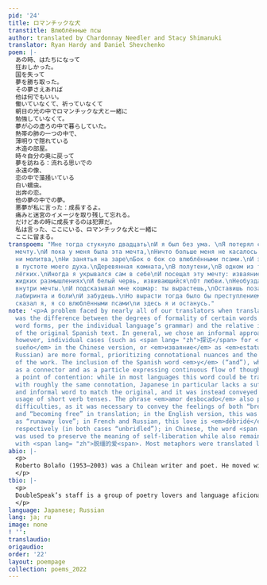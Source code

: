 ```yaml
---
pid: '24'
title: ロマンチックな犬
transtitle: Влюблённые псы
author: translated by Chardonnay Needler and Stacy Shimanuki
translator: Ryan Hardy and Daniel Shevchenko
poem: |-
  あの時、はたちになって
  狂おしかった。
  国を失って
  夢を勝ち取った。
  その夢さえあれば
  他は何でもいい。
  働いていなくて、祈っていなくて
  朝日の光の中でロマンチックな犬と一緒に
  勉強していなくて。
  夢が心の虚ろの中で暮らしていた。
  熱帯の肺の一つの中で、
  薄明りで隠れている
  木造の部屋。
  時々自分の奥に戻って
  夢を訪ねる：流れる思いでの
  永遠の像、
  恋の中で藻掻いている
  白い蠕虫。
  出奔の恋。
  他の夢の中での夢。
  悪夢が私に言った：成長するよ。
  痛みと迷宮のイメージを取り残して忘れる。
  だけどあの時に成長するのは犯罪だ。
  私は言った、ここにいる、ロマンチックな犬と一緒に
  ここに留まる。
transpoem: "Мне тогда стукнуло двадцать\nИ я был без ума. \nЯ потерял страну\nНо приобрёл
  мечту.\nИ пока у меня была эта мечта,\nНичто больше меня не касалось.\nНи работа,
  ни молитва,\nНи занятья на заре\nБок о бок со влюблёнными псами.\nИ эта мечта таилась
  в пустоте моего духа.\nДеревянная комната,\nВ полутени,\nВ одном из тропических
  лёгких.\nИногда я укрывался сам в себе\nИ посещал эту мечту: изваяние увековеченное\nВ
  жидких размышлениях\nИ белый червь, извивающийся\nОт любви.\nНеобузданная любовь.\nМечта
  внутри мечты.\nИ подсказывал мне кошмар: ты вырастешь,\nОставишь позади картины
  лабиринта и боли\nИ забудешь.\nНо вырасти тогда было бы преступлением.\nЯ здесь,
  сказал я, я со влюблёнными псами\nи здесь я и останусь."
note: '<p>A problem faced by nearly all of our translators when translating the text
  was the difference between the degrees of formality of certain words (or even entire
  word forms, per the individual language’s grammar) and the relative informality
  of the original Spanish text. In general, we chose an informal approach to the translations;
  however, individual cases (such as <span lang= "zh">探访</span> for <em>visitaba el
  sueño</em> in the Chinese version, or <em>изваяние</em> as <em>estatua</em> in the
  Russian) are more formal, prioritizing connotational nuances and the overall melody
  of the work. The inclusion of the Spanish word <em>y</em> (“and”), which is used
  as a connector and as a particle expressing continuous flow of thought, was also
  a point of contention: while in most languages this word could be translated literally
  with roughly the same connotation, Japanese in particular lacks a sufficiently short
  and informal word to match the original, and it was instead conveyed through the
  usage of short verb tenses. The phrase <em>amor desbocado</em> also posed considerable
  difficulties, as it was necessary to convey the feelings of both “breaking away”
  and “becoming free” in translation; in the English version, this was translated
  as “runaway love”; in French and Russian, this love is <em>débridé</em> and <em>необузданная</em>,
  respectively (in both cases “unbridled”); in Chinese, the word <span lang= "zh">逃亡</span>
  was used to preserve the meaning of self-liberation while also remaining consonant
  with <span lang= "zh">脱缰的爱<span>. Most metaphors were translated literally.</p>'
abio: |-
  <p>
  Roberto Bolaño (1953–2003) was a Chilean writer and poet. He moved with his family to Mexico City when he was fifteen and actively participated in journalism and leftist movements after dropping out of school. He returned to Chile in 1973 to support the democratic socialist movement. After the government was overthrown by the right-wing Augusto Pinochet’s forces in a military coup, Bolaño was arrested but fortunately rescued by prison guards who were his former classmates. However, his presence in Chile during this period is contested.
  </p>
tbio: |-
  <p>
  DoubleSpeak’s staff is a group of poetry lovers and language aficionados. We hail from Baltimore, MD, Plesanton, CA, Georgetown, TX, and Cortlandt Manor, NY; Nanticoke, PA, Brooklyn, NY, Sacramento, CA, as well as Hangzhou and Nanjing, China. On Thursday nights, you can find us in the Kelly Writers House reading through beautiful poetry submissions. Whether we’re playing multilingual Scramble or commenting on submissions in rhymed couplets, we’re drawn together by our shared passion for language and translation.
  </p>
language: Japanese; Russian
lang: ja; ru
image: none
! '':
translaudio:
origaudio:
order: '22'
layout: poempage
collection: poems_2022
---
```

